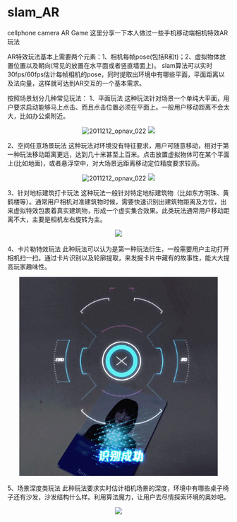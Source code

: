 # slam_AR
cellphone camera AR Game
这里分享一下本人做过一些手机移动端相机特效AR玩法

AR特效玩法基本上需要两个元素：1、相机每帧pose(包括R和t)；2、虚拟物体放置位置以及朝向(常见的放置在水平面或者竖直墙面上)。
slam算法可以实时30fps/60fps估计每帧相机的pose，同时提取出环境中有哪些平面，平面距离以及法向量，这样就可达到AR交互的一个基本需求。

按照场景划分几种常见玩法：
1、平面玩法
这种玩法针对场景一个单纯大平面，用户要求启动能够马上点击、而且点击位置必须在平面上。一般用户移动距离不会太大，比如办公桌附近。
<!-- <center class="half">
<img height=300 width=150 src=demo/有一点标志物.gif alt="show" />
<img height=300 width=150 src=demo/30m.gif alt="show" />
</center> -->
<p align="center">
  <img src="img/有一点标志物.gif" height="345" title="2011212_opnav_022">
  <img src="img/30m.gif" height="345">
</p>

2、空间任意场景玩法
这种玩法对环境没有特征要求，用户可随意移动，相对于第一种玩法移动距离更远，达到几十米甚至上百米。点击放置虚拟物体可在某个平面上(比如地面)，或者悬浮空中，对大场景远距离移动定位精度要求较高。
<!-- <center class="half">
<img height=150 width=300 src=demo/6dof2.gif alt="show" />
<img height=300 width=160 src=demo/6dof1.gif alt="show" />
</center> -->
<p align="center">
  <img src="img/6dof2.gif" height="150" title="2011212_opnav_022">
  <img src="img/6dof1.gif" height="300">
</p>

3、针对地标建筑打卡玩法
这种玩法一般针对特定地标建筑物（比如东方明珠、黄鹤楼等）。通常用户相机对准建筑物时候，需要快速识别出建筑物距离及方位，出来虚拟特效包裹着真实建筑物，形成一个虚实集合效果。此类玩法通常用户移动距离不大，主要是相机左右旋转为主。
<!-- <img height=300 width=200 src=demo/dongfangmingzhu.gif alt="show" /> -->
<div align="center">
  <img src="img/dongfangmingzhu.gif"/>
</div>

4、卡片勒特效玩法
此种玩法可以认为是第一种玩法衍生，一般需要用户主动打开相机扫一扫。通过卡片识别以及轮廓提取，来发掘卡片中藏有的故事性，能大大提高玩家趣味性。
<!-- <img height=300 width=300 src=demo/card-demo.gif alt="show" /> -->
<div align="center">
  <img src="img/card-demo.gif"/>
</div>

5、场景深度类玩法
此种玩法要求实时估计相机场景的深度，环境中有哪些桌子椅子还有沙发，沙发结构什么样。利用算法魔力，让用户去尽情探索环境的奥妙吧。

<!-- <img height=320 width=240 src=demo/demo_log.gif alt="show" /> -->
<div align="center">
  <img src="img/demo_log.gif"/>
</div>
